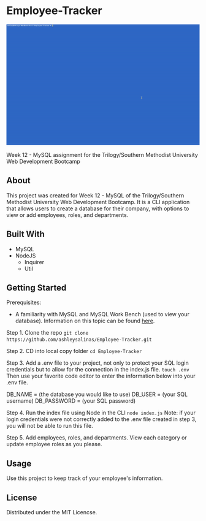# Employee-Tracker
![](emTr.gif)

Week 12 - MySQL assignment for the Trilogy/Southern Methodist University Web Development Bootcamp

## About
This project was created for Week 12 - MySQL of the Trilogy/Southern Methodist University Web Development Bootcamp. It is a CLI application that allows users to create a database for their company, with options to view or add employees, roles, and departments. 

## Built With
* MySQL
* NodeJS
  * Inquirer
  * Util


## Getting Started
  Prerequisites:
  * A familiarity with MySQL and MySQL Work Bench (used to view your database). Information on this topic can be found <a href="https://www.mysqltutorial.org/">here</a>.
   
  
  Step 1. Clone the repo
  ``` git clone https://github.com/ashleysalinas/Employee-Tracker.git ```
  
  Step 2. CD into local copy folder 
  ``` cd Employee-Tracker ```
  
  Step 3. Add a .env file to your project, not only to protect your SQL login credentials but to allow for the connection in the index.js file.
  ``` touch .env ```
  Then use your favorite code editor to enter the information below into your .env file.
  
  DB_NAME = (the database you would like to use)
  DB_USER = (your SQL username)
  DB_PASSWORD = (your SQL password) 
  
  Step 4. Run the index file using Node in the CLI
  ``` node index.js ```
    Note: if your login credentials were not correctly added to the .env file created in step 3, you will not be able to run this file.
  
  Step 5. Add employees, roles, and departments. View each category or update employee roles as you please.
  
  
 ## Usage
 Use this project to keep track of your employee's information.
 
 ## License
 Distributed under the MIT Licencse.
